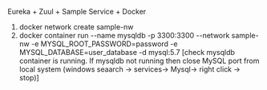Eureka + Zuul + Sample Service + Docker

1. docker network create sample-nw
2. docker container run --name mysqldb -p 3300:3300 --network sample-nw -e MYSQL_ROOT_PASSWORD=password -e MYSQL_DATABASE=user_database   -d mysql:5.7
   [check mysqldb container is running. If mysqldb not running then close MySQL port from local system (windows seaarch -> services-> Mysql-> right click -> stop)]

